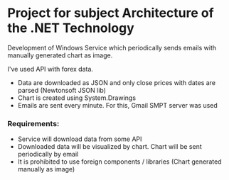 # Project for subject Architecture of the .NET Technology  
Development of Windows Service which periodically sends emails with manually generated chart as image.

I've used API with forex data. 
- Data are downloaded as JSON and only close prices with dates are parsed (Newtonsoft JSON lib)
- Chart is created using System.Drawings
- Emails are sent every minute. For this, Gmail SMPT server was used

### Requirements:
- Service will download data from some API
- Downloaded data will be visualized by chart. Chart will be sent periodically by email
- It is prohibited to use foreign components / libraries (Chart generated manually as image)
